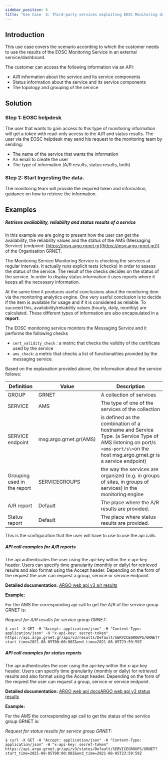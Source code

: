 ```yaml
---
sidebar_position: 6
title: "Use Case  5: Third-party services exploiting EOSC Monitoring data"
---
```



## Introduction

This use case covers the scenario according to which the customer needs to use the results of the EOSC Monitoring Service in an external service/dashboard. 

The customer can access the following information via an API: 

* A/R information about the service and its service components 
* Status information about the service and its service components
* The topology and grouping of the service 

## Solution 

### Step 1: EOSC helpdesk

Τhe user that wants to gain access to this type of monitoring information will get a token with read-only access to the A/R and status results. The user via the EOSC helpdesk may send his request to the monitoring team by sending:

* The name of the service that wants the information 
* An email to create the user 
* The type of information (A/R results, status results, both) 

### Step 2: Start Ingesting the data. 

The monitoring team will provide the required  token and information, guidance on how to retrieve the information.  

## Examples 

##### Retrieve availability, reliability and status results of a service

In this example we are going to present how the user can get the availability,  the reliability values and the status of the AMS (Messaging Service)  (endpoint:  [https://msg.argo.grnet.gr](https://msg.argo.grnet.gr/)) of the Organisation GRNET. 

The Monitoring Service Monitoring Service is checking the services at regular intervals. It actually runs explicit tests (checks) in order to assess the status of the service. The result of the checks decides on the status of the service. In order to display status information it uses reports where it keeps all the necessary information. 

At the same time it produces useful conclusions about the monitoring item via the monitoring analytics engine. One very useful conclusion is to decide if the item is available for usage and if it is considered as reliable. To succeed this, availability/reliability values (hourly, daily, monthly)  are calculated. These different types of information are also encapsulated in a **report**. 

The EOSC monitoring service monitors the Messaging Service and it performs the following checks 

* `cert_validity_check` : a metric that checks the validity of the certificate used by the service
* `ams_check`: a metric that checks a list of functionalities provided by the messaging service. 

Based on the explanation provided above,  the information about the service follows:

Definition|Value|Description
|---|---|---
GROUP|GRNET|A collection of services 
SERVICE|AMS|The type of one of the services of the collection 
SERVICE endpoint|msg.argo.grnet.gr(AMS)|is defined as the combination of a hostname and Service Type. (a Service Type of AMS listening on port/s `<ams-port/s\>`on the host msg.argo.grnet.gr is a service endpoint) 
Grouping used in the report|SERVICEGROUPS|the way the services are organized (e.g. in groups of sites, in groups of services) in the monitoring engine
A/R report|Default|The place where the A/R results are provided. 
Status report|Default|The place where  status results are provided. 

This is the configuration that the user will have to use to use the api calls. 

##### API call examples for A/R reports

The api authenticates the user using the api-key within the x-api-key header. Users can specify time granularity (monthly or daily) for retrieved results and also format  using the Accept header. Depending on the form of the request the user can request a group, service or service endpoint. 

**Detailed documentation:**
[ARGO web api v3 a/r results](https://argoeu.github.io/argo-web-api/docs/apiv3/v3_ar_results)

**Example:**

For the AMS the corresponding api call to get the A/R of the service group GRNET is: 

_Request for A/R results for service group GRNET:_
```
$ curl -X GET -H "Accept: application/json" -H "Content-Type: application/json" -H "x-api-key: secret-token" https://api.argo.grnet.gr/api/v3/results/Default/SERVICEGROUPS/GRNET?start_time=2021-08-05T00:00:00Z&end_time=2021-08-05T23:59:59Z
```
  
##### API call examples for status reports

The api authenticates the user using the api-key within the x-api-key header. Users can specify time granularity (monthly or daily) for retrieved results and also format  using the Accept header. Depending on the form of the request the user can request a group, service or service endpoint. 

**Detailed documentation:**
[ARGO web api docs](https://argoeu.github.io/argo-web-api/)[ARGO web api v3 status results](https://argoeu.github.io/argo-web-api/docs/apiv3/v3_status_results)

**Example:**

For the AMS the corresponding api call to get the status of the service group GRNET is: 

_Request for status results for service group GRNET:_
```
$ curl -X GET -H "Accept: application/json" -H "Content-Type: application/json" -H "x-api-key: secret-token" https://api.argo.grnet.gr/api/v3/status/Default/SERVICEGROUPS/GRNET?start_time=2021-08-05T00:00:00Z&end_time=2021-08-05T23:59:59Z 
```